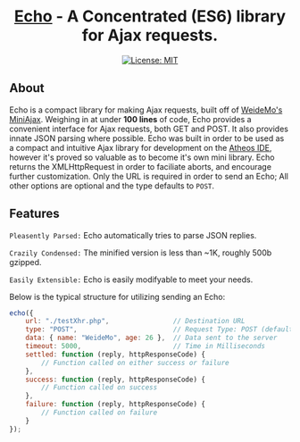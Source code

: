 
<div align="center">
    <h1><a href="https://github.com/hlsiira/Echo">Echo</a> - A Concentrated (ES6) library for Ajax requests.</h1>
</div>

<div align="center">

[![License: MIT](https://img.shields.io/badge/License-MIT-blue.svg)](https://opensource.org/licenses/MIT)

</div>

## About
Echo is a compact library for making Ajax requests, built off of <a href="https://github.com/WeideMo/miniAjax">WeideMo's MiniAjax</a>. Weighing in at under <b>100 lines</b> of code, Echo provides a convenient interface for Ajax requests, both GET and POST. It also provides innate JSON parsing where possible. Echo was built in order to be used as a compact and intuitive Ajax library for development on the <a href="https://www.athos.io/">Atheos IDE</a>, however it's proved so valuable as to become it's own mini library. Echo returns the XMLHttpRequest in order to faciliate aborts, and encourage further customization. Only the URL is required in order to send an Echo; All other options are optional and the type defaults to <code>POST</code>.

## Features
<p><code>Pleasently Parsed:</code> Echo automatically tries to parse JSON replies.</p>
<p><code>Crazily Condensed:</code> The minified version is less than ~1K, roughly 500b gzipped.</p>
<p><code>Easily Extensible:</code> Echo is easily modifyable to meet your needs.</p>

Below is the typical structure for utilizing sending an Echo:

```javascript
echo({
    url: "./testXhr.php",                // Destination URL
    type: "POST",                        // Request Type: POST (default) or GET
    data: { name: "WeideMo", age: 26 },  // Data sent to the server
    timeout: 5000,						 // Time in Milliseconds
    settled: function (reply, httpResponseCode) {
        // Function called on either success or failure
    },    
    success: function (reply, httpResponseCode) {
        // Function called on success
    },
    failure: function (reply, httpResponseCode) {
        // Function called on failure
    }
});
```